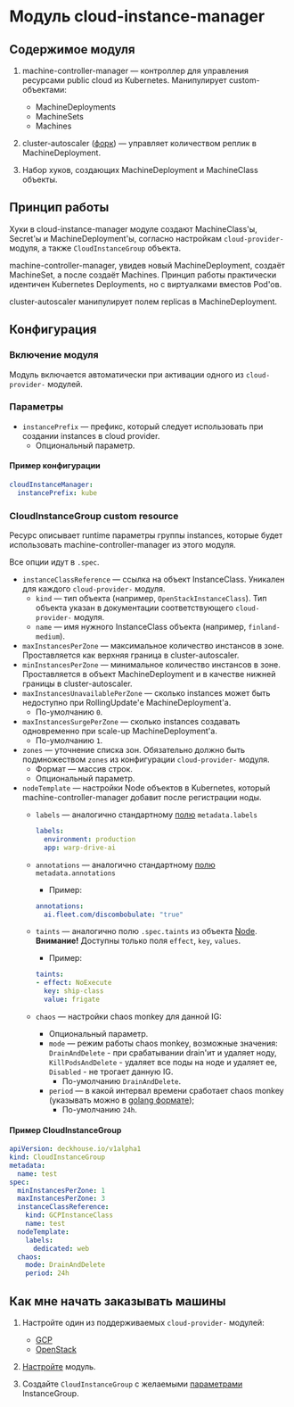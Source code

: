 # Модуль cloud-instance-manager

## Содержимое модуля

1. machine-controller-manager — контроллер для управления ресурсами public cloud из Kubernetes. Манипулирует custom-объектами:

    * MachineDeployments
    * MachineSets
    * Machines

2. cluster-autoscaler ([форк](https://github.com/gardener/autoscaler)) — управляет количеством реплик в MachineDeployment.
3. Набор хуков, создающих MachineDeployment и MachineClass объекты.

## Принцип работы

Хуки в cloud-instance-manager модуле создают MachineClass'ы, Secret'ы и MachineDeployment'ы, согласно настройкам `cloud-provider-` модуля, а также `CloudInstanceGroup` объекта.

machine-controller-manager, увидев новый MachineDeployment, создаёт MachineSet, а после создаёт Machines. Принцип работы практически идентичен Kubernetes Deployments, но с виртуалками вместов Pod'ов.

cluster-autoscaler манипулирует полем replicas в MachineDeployment.

## Конфигурация

### Включение модуля

Модуль включается автоматически при активации одного из `cloud-provider-` модулей.

### Параметры

* `instancePrefix` — префикс, который следует использовать при создании instances в cloud provider.
  * Опциональный параметр.

#### Пример конфигурации

```yaml
cloudInstanceManager:
  instancePrefix: kube
```

### CloudInstanceGroup custom resource

Ресурс описывает runtime параметры группы instances, которые будет использовать machine-controller-manager из этого модуля.

Все опции идут в `.spec`.

* `instanceClassReference` — ссылка на объект InstanceClass. Уникален для каждого `cloud-provider-` модуля.
    * `kind` — тип объекта (например, `OpenStackInstanceClass`). Тип объекта указан в документации соответствующего `cloud-provider-` модуля.
    * `name` — имя нужного InstanceClass объекта (например, `finland-medium`).
* `maxInstancesPerZone` — максимальное количество инстансов в зоне. Проставляется как верхняя граница в cluster-autoscaler.
* `minInstancesPerZone` — минимальное количество инстансов в зоне. Проставляется в объект MachineDeployment и в качестве нижней границы в cluster-autoscaler.
* `maxInstancesUnavailablePerZone` — сколько instances может быть недоступно при RollingUpdate'е MachineDeployment'а.
    * По-умолчанию `0`.
* `maxInstancesSurgePerZone` — сколько instances создавать одновременно при scale-up MachineDeployment'а.
    * По-умолчанию `1`.
* `zones` — уточнение списка зон. Обязательно должно быть подмножеством `zones` из конфигурации `cloud-provider-` модуля.
    * Формат — массив строк.
    * Опциональный параметр.
* `nodeTemplate` — настройки Node объектов в Kubernetes, который machine-controller-manager добавит после регистрации ноды.
    * `labels` — аналогично стандартному [полю](https://kubernetes.io/docs/reference/generated/kubernetes-api/v1.15/#objectmeta-v1-meta) `metadata.labels`

      ```yaml
      labels:
        environment: production
        app: warp-drive-ai

    * `annotations` — аналогично стандартному [полю](https://kubernetes.io/docs/reference/generated/kubernetes-api/v1.15/#objectmeta-v1-meta) `metadata.annotations`
        * Пример:

        ```yaml
        annotations:
          ai.fleet.com/discombobulate: "true"
        ```

    * `taints` — аналогично полю `.spec.taints` из объекта [Node](https://kubernetes.io/docs/reference/generated/kubernetes-api/v1.15/#taint-v1-core). **Внимание!** Доступны только поля `effect`, `key`, `values`.
        * Пример:

        ```yaml
        taints:
        - effect: NoExecute
          key: ship-class
          value: frigate
        ```
    * `chaos` — настройки chaos monkey для данной IG:
      * Опциональный параметр.
      * `mode` — режим работы chaos monkey, возможные значения: `DrainAndDelete` - при срабатывании drain'ит и удаляет ноду, `KillPodsAndDelete` - удаляет все поды на ноде и удаляет ее, `Disabled` - не трогает данную IG.
        * По-умолчанию `DrainAndDelete`.
      * `period` — в какой интервал времени сработает chaos monkey (указывать можно в [golang формате](https://golang.org/pkg/time/#ParseDuration));
        * По-умолчанию `24h`.

#### Пример CloudInstanceGroup

```yaml
apiVersion: deckhouse.io/v1alpha1
kind: CloudInstanceGroup
metadata:
  name: test
spec:
  minInstancesPerZone: 1
  maxInstancesPerZone: 3
  instanceClassReference:
    kind: GCPInstanceClass
    name: test
  nodeTemplate:
    labels:
      dedicated: web
  chaos:
    mode: DrainAndDelete
    period: 24h
```

## Как мне начать заказывать машины

1. Настройте один из поддерживаемых `cloud-provider-` модулей:

    * [GCP](modules/030-cloud-provider-gcp/README.md)
    * [OpenStack](modules/030-cloud-provider-gcp/README.md)

2. [Настройте](#параметры) модуль.
3. Создайте `CloudInstanceGroup` с желаемыми [параметрами](#CloudInstanceGroup-custom-resource) InstanceGroup.
